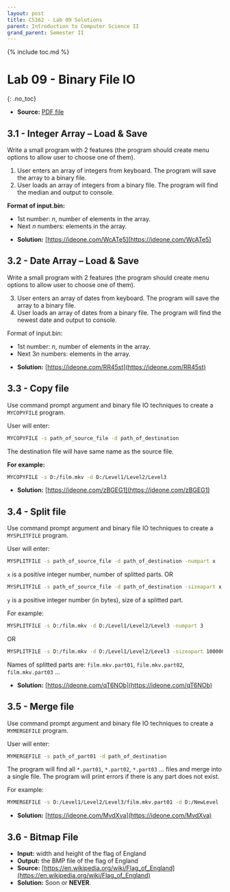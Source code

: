 ```yaml
---
layout: post
title: CS162 - Lab 09 Solutions
parent: Introduction to Computer Science II
grand_parent: Semester II
--- 
```


{% include toc.md %}

# Lab 09 - Binary File IO
{: .no_toc}

* **Source:** [PDF file](Lab09_Binary_File_IO.pdf)

## 3.1 - Integer Array – Load & Save

Write a small program with $2$ features (the program should create menu options to allow user to choose one of them).
1. User enters an array of integers from keyboard. The program will save the array to a binary file.
2. User loads an array of integers from a binary file. The program will find the median and output to console.

**Format of input.bin:**
- $1$st number: $n$, number of elements in the array.
- Next $n$ numbers: elements in the array.

* **Solution:** [https://ideone.com/WcATe5](https://ideone.com/WcATe5)

## 3.2 - Date Array – Load & Save

Write a small program with $2$ features (the program should create menu options to allow user to choose one of them).

3. User enters an array of dates from keyboard. The program will save the array to a binary file.
4. User loads an array of dates from a binary file. The program will find the newest date and output to console.

Format of input.bin:

- $1$st number: $n$, number of elements in the array.
- Next $3n$ numbers: elements in the array.

* **Solution:** [https://ideone.com/RR45st](https://ideone.com/RR45st)

## 3.3 - Copy file

Use command prompt argument and binary file IO techniques to create a `MYCOPYFILE` program.

User will enter:

```bash
MYCOPYFILE -s path_of_source_file -d path_of_destination
```

The destination file will have same name as the source file.

**For example:**
```bash
MYCOPYFILE -s D:/film.mkv -d D:/Level1/Level2/Level3
```

* **Solution:** [https://ideone.com/zBGEG1](https://ideone.com/zBGEG1)

## 3.4 - Split file

Use command prompt argument and binary file IO techniques to create a `MYSPLITFILE` program.

User will enter:
```bash
MYSPLITFILE -s path_of_source_file -d path_of_destination -numpart x
```
`x` is a positive integer number, number of splitted parts.
OR
```bash
MYSPLITFILE -s path_of_source_file -d path_of_destination -sizeapart x
```
`y` is a positive integer number (in bytes), size of a splitted part.

For example:
```bash
MYSPLITFILE -s D:/film.mkv -d D:/Level1/Level2/Level3 -numpart 3
```
OR
```bash
MYSPLITFILE -s D:/film.mkv -d D:/Level1/Level2/Level3 -sizeapart 1000000
```
Names of splitted parts are: `film.mkv.part01`, `film.mkv.part02`, `film.mkv.part03` $\ldots$

* **Solution:** [https://ideone.com/qT6NOb](https://ideone.com/qT6NOb)

## 3.5 - Merge file

Use command prompt argument and binary file IO techniques to create a `MYMERGEFILE` program.

User will enter:
```bash
MYMERGEFILE -s path_of_part01 -d path_of_destination
```

The program will find all `*.part01`, `*.part02`, `*.part03` $\ldots$ files and merge into a single file.
The program will print errors if there is any part does not exist.

For example:
```bash
MYMERGEFILE -s D:/Level1/Level2/Level3/film.mkv.part01 -d D:/NewLevel
```

* **Solution:** [https://ideone.com/MvdXva](https://ideone.com/MvdXva)

## 3.6 - Bitmap File

* **Input:** width and height of the flag of England
* **Output:** the BMP file of the flag of England
* **Source:** [https://en.wikipedia.org/wiki/Flag_of_England](https://en.wikipedia.org/wiki/Flag_of_England)
* **Solution:** Soon or **NEVER**.
